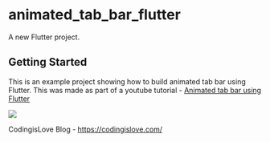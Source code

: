 # animated_tab_bar_flutter

A new Flutter project.

## Getting Started

This is an example project showing how to build animated tab bar using Flutter. This was made as part of a youtube tutorial - [Animated tab bar using Flutter](https://youtu.be/VDm_irWpm5M)

![](https://miro.medium.com/max/1200/1*JFgdfJSW56ldo723395TEQ.gif)

CodingisLove Blog - https://codingislove.com/

